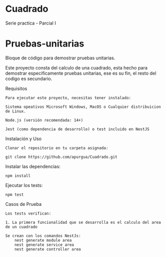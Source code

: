 # Cuadrado
Serie practica - Parcial I


# Pruebas-unitarias
Bloque de código para demostrar pruebas unitarias.

Este proyecto consta del calculo de una cuadrado, esta hecho para demostrar especificamente pruebas unitarias, ese es su fin, el resto del codigo es secundario.

Requisitos

    Para ejecutar este proyecto, necesitas tener instalado:

    Sistema opeativos Microsoft Windows, MacOS o Cualquier distribuicion de Linux.

    Node.js (versión recomendada: 14+)

    Jest (como dependencia de desarrollo) o test incluido en NestJS

Instalación y Uso

    Clonar el repositorio en tu carpeta asignada:

    git clone https://github.com/apurgua/Cuadrado.git
   

Instalar las dependencias:

    npm install

Ejecutar los tests:

    npm test

Casos de Prueba

    Los tests verifican:

    1. La primera funcionalidad que se desarrolla es el calculo del area de un cuadrado

    Se crean con los comandos NestJs:
        nest generate module area
        nest generate service area
        nest generate controller area
